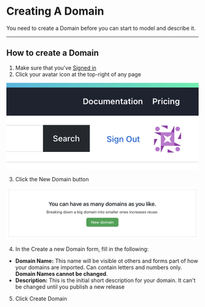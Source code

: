 # Creating A Domain 

You need to create a Domain before you can start to model and describe it.

---


## How to create a Domain

1. Make sure that you've [Signed in](https://jargon.sh/login)
2. Click your avatar icon at the top-right of any page

![Showing the avatar icon in the top-right corner](../static/media/profile_link.png ':size=200')

3. Click the New Domain button 

![Showing the avatar icon in the top-right corner](../static/media/new_domain.png ':size=400')

4. In the Create a new Domain form, fill in the following:
 - **Domain Name:** This name will be visible ot others and forms part of how your domains are imported. Can contain letters and numbers only. **Domain Names cannot be changed**. 
 - **Description:** This is the initial short description for your domain. It can't be changed until you publish a new release 
5. Click Create Domain

